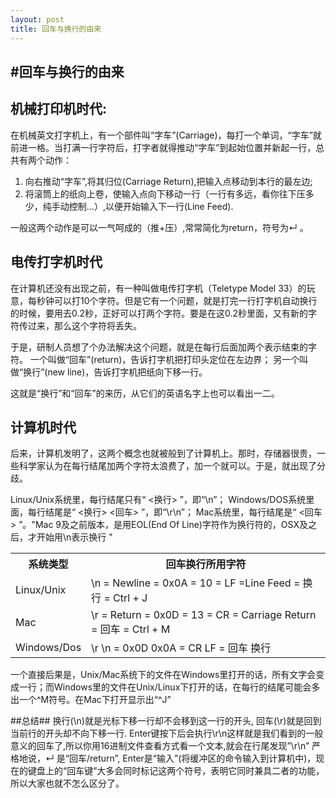 ```yaml
---
layout: post
title: 回车与换行的由来
---
```

#回车与换行的由来
---
## 机械打印机时代: ##

在机械英文打字机上，有一个部件叫“字车”(Carriage)，每打一个单词，“字车”就前进一格。当打满一行字符后，打字者就得推动“字车”到起始位置并新起一行，总共有两个动作：  

1. 向右推动“字车”,将其归位(Carriage Return),把输入点移动到本行的最左边;
2. 将滚筒上的纸向上卷，使输入点向下移动一行（一行有多远，看你往下压多少，纯手动控制...）,以便开始输入下一行(Line Feed).  

一般这两个动作是可以一气呵成的（推+压）,常常简化为return，符号为↵ 。

## 电传打字机时代 ##
在计算机还没有出现之前，有一种叫做电传打字机（Teletype Model 33）的玩意，每秒钟可以打10个字符。但是它有一个问题，就是打完一行打字机自动换行的时候，要用去0.2秒，正好可以打两个字符。要是在这0.2秒里面，又有新的字符传过来，那么这个字符将丢失。 

于是，研制人员想了个办法解决这个问题，就是在每行后面加两个表示结束的字符。
一个叫做“回车”(return)，告诉打字机把打印头定位在左边界；
另一个叫做“换行”(new line)，告诉打字机把纸向下移一行。 

这就是“换行”和“回车”的来历，从它们的英语名字上也可以看出一二。 

## 计算机时代 ##
后来，计算机发明了，这两个概念也就被般到了计算机上。那时，存储器很贵，一些科学家认为在每行结尾加两个字符太浪费了，加一个就可以。于是，就出现了分歧。 

Linux/Unix系统里，每行结尾只有“ <换行> ”，即“\n”； 
Windows/DOS系统里面，每行结尾是“ <换行> <回车> ”，即“\r\n”； 
Mac系统里，每行结尾是“ <回车> ”。"Mac 9及之前版本，是用EOL(End Of Line)字符作为换行符的，OSX及之后，才开始用\n表示换行 "
<table>
	<tr>
		<th>系统类型</th>
		<th>回车换行所用字符</th>
	</tr>
	<tr>
		<td>Linux/Unix</td>
		<td>\n = Newline = 0x0A = 10 = LF =Line Feed = 换行 = Ctrl + J</td>
	</tr>
	<tr>
		<td>Mac</td>
		<td>\r = Return = 0x0D = 13 = CR = Carriage Return = 回车 = Ctrl + M</td>
	</tr>
	<tr>
		<td>Windows/Dos</td>
		<td>\r \n = 0x0D 0x0A = CR LF = 回车 换行</td>
	</tr>
</table>	


一个直接后果是，Unix/Mac系统下的文件在Windows里打开的话，所有文字会变成一行；而Windows里的文件在Unix/Linux下打开的话，在每行的结尾可能会多出一个^M符号。在Mac下打开显示出“^J”

##总结##
换行(\n)就是光标下移一行却不会移到这一行的开头, 
回车(\r)就是回到当前行的开头却不向下移一行. 
Enter键按下后会执行\r\n这样就是我们看到的一般意义的回车了,所以你用16进制文件查看方式看一个文本,就会在行尾发现”\r\n” 
严格地说，↵ 是“回车/return”, Enter是“输入”(将缓冲区的命令输入到计算机中)，现在的键盘上的“回车键”大多会同时标记这两个符号，表明它同时兼具二者的功能，所以大家也就不怎么区分了。
